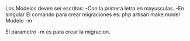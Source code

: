 Los Modelos deven ser escritos:
-Con la primera letra en mayusculas.
-En singular
El comando para crear migraciones es:
php artisan make:model Modelo -m

El parametro -m es para crear la migracion.
